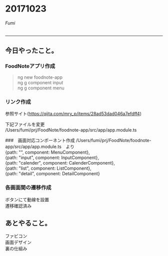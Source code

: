 # 20171023  
###### Fumi  
-------------------------
## 今日やったこと。  

### FoodNoteアプリ作成  
> ng new foodnote-app  
> ng g component input  
> ng g component menu  

### リンク作成
参照サイト(https://qiita.com/mry_p/items/28ad53dad046a7efdff4)

下記ファイルを変更  
    /Users/fumi/prj/FoodNote/foodnote-app/src/app/app.module.ts  

###　画面対応コンポーネント作成
/Users/fumi/prj/FoodNote/foodnote-app/src/app/app.module.ts　より  
  {path: "", component: MenuComponent},  
  {path: "input", component: InputComponent},  
  {path: "calender", component: CalenderComponent},  
  {path: "list", component: ListComponent},  
  {path: "detail", component: DetailComponent}  

### 各画面間の遷移作成  
ボタンにて動線を設置  
遷移確認済み  

## あとやること。
ファビコン  
画面デザイン  
裏の仕組み    